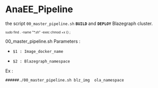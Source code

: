 # AnaEE_Pipeline

the script `00_master_pipeline.sh` **`BUILD`** and **`DEPLOY`** Blazegraph cluster.

<sub><sup>sudo find . -name "*.sh" -exec chmod +x {} \; </sub></sup>

00_master_pipeline.sh Parameters :
 
-     $1 : Image_docker_name
     
-     $2 : Blazegraph_namespace

Ex :

    
    ######./00_master_pipeline.sh blz_img  ola_namespace
     
     

